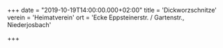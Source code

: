 +++
date = "2019-10-19T14:00:00.000+02:00"
title = 'Dickworzschnitze'
verein = 'Heimatverein'
ort = 'Ecke Eppsteinerstr. / Gartenstr., Niederjosbach'

+++

      